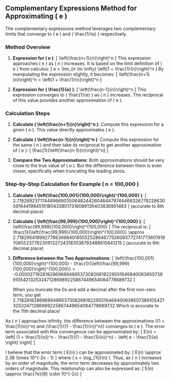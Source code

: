 ## Complementary Expressions Method for Approximating \( e \)

The complementary expressions method leverages two complementary limits that converge to \( e \) and \( \frac{1}{e} \) respectively.

### Method Overview

1. **Expression for \( e \)**:
   \[ \left(\frac{n+1}{n}\right)^n \]
   This expression approaches \( e \) as \( n \) increases. It is based on the limit definition of \( e \) from calculus:
   \[ e = \lim_{n \to \infty} \left(1 + \frac{1}{n}\right)^n \]
   By manipulating the expression slightly, it becomes:
   \[ \left(\frac{n+1}{n}\right)^n = \left(1 + \frac{1}{n}\right)^n \]

2. **Expression for \( \frac{1}{e} \)**:
   \[ \left(\frac{n-1}{n}\right)^n \]
   This expression converges to \( \frac{1}{e} \) as \( n \) increases. The reciprocal of this value provides another approximation of \( e \).

### Calculation Steps

1. **Calculate \( \left(\frac{n+1}{n}\right)^n \)**: Compute this expression for a given \( n \). This value directly approximates \( e \).

2. **Calculate \( \left(\frac{n-1}{n}\right)^n \)**: Compute this expression for the same \( n \) and then take its reciprocal to get another approximation of \( e \):
   \[ \frac{1}{\left(\frac{n-1}{n}\right)^n} \]

3. **Compare the Two Approximations**: Both approximations should be very close to the true value of \( e \). But the difference between them is even closer, specifically when truncating the leading zeros.

### Step-by-Step Calculation for Example \( n = 100,000 \)

1. **Calculate \( \left(\frac{100,001}{100,000}\right)^{100,000} \)**:
   \[ 2.718268237174489668035064824426046447974446932677822863009164419845151804338017316089139403836951483 \]
   (accurate to 6th decimal place)

2. **Calculate \( \left(\frac{99,999}{100,000}\right)^{100,000} \)**:
   \[ \left(\frac{99,999}{100,000}\right)^{100,000} \]
   The reciprocal is:
   \[ \frac{1}{\left(\frac{99,999}{100,000}\right)^{100,000}} \approx 2.718295419992776636984018555252864677526093772741773601919706552377623091327243183538793488615641215 \]
   (accurate to 6th decimal place)

3. **Difference between the Two Approximations**:
   \[ \left(\frac{100,001}{100,000}\right)^{100,000} - \frac{1}{\left(\frac{99,999}{100,000}\right)^{100,000}} = -0.000027182818286968948953730826818229551646840063950738910542132532471286989225867449654084778689732 \]

   When you truncate the 0s and add a decimal after the first non-zero term, you get
   2.7182818286968948953730826818229551646840063950738910542132532471286989225867449654084778689732
   Which is accurate to the 11th decimal place!

As \( n \) approaches infinity, the difference between the approximations \((1 + \frac{1}{n})^n\) and \(\frac{1}{(1 - \frac{1}{n})^n}\) converges to \( e \). The error term associated with this convergence can be approximated by:
\[ E(n) = \left| (1 + \frac{1}{n})^n - \frac{1}{(1 - \frac{1}{n})^n} - \left( e - \frac{1}{e} \right) \right| \]

I believe that the error term \( E(n) \) can be approximated by:
\[ E(n) \approx 2.38 \times 10^{-2x - 1} \]
where \( x = \log_{10}(n) \). Thus, as \( n \) increases by an order of magnitude, the error term decreases by approximately two orders of magnitude. This relationship can also be expressed as:
\[ E(n) \approx \frac{7e}{8} \cdot 10^{-2x} \]
